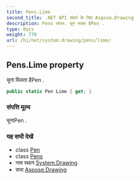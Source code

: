```yaml
---
title: Pens.Lime
second_title: .NET API संदर्भ के लिए Aspose.Drawing
description: Pens संपत्त. चून मलत हैPen .
type: docs
weight: 770
url: /hi/net/system.drawing/pens/lime/
---
```

## Pens.Lime property

चूना मिलता हैPen .

```csharp
public static Pen Lime { get; }
```

### संपत्ति मूल्य

चूनाPen .

### यह सभी देखें

* class [Pen](../../pen/)
* class [Pens](../)
* नाम स्थान [System.Drawing](../../pens/)
* सभा [Aspose.Drawing](../../../)


